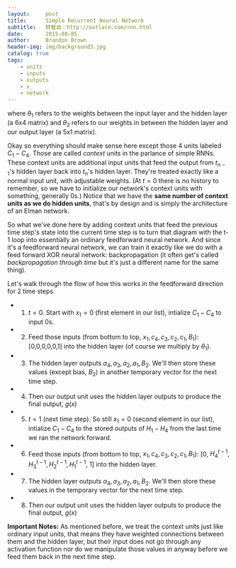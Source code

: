 ```yaml
---
layout:     post
title:      Simple Recurrent Neural Network
subtitle:   转载自：http://outlace.com/rnn.html
date:       2015-08-05
author:     Brandon Brown
header-img: img/background3.jpg
catalog: true
tags:
    - units
    - inputs
    - outputs
    - x_
    - network
---
```


where $\theta_1$ refers to the weights between the input layer and the hidden layer (a 6x4 matrix) and $\theta_2$ refers to our weights in between the hidden layer and our output layer (a 5x1 matrix).


Okay so everything should make sense here except those 4 units labeled $C_1 - C_4$. Those are called *context* units in the parlance of simple RNNs. These context units are additional input units that feed the output from $t_{n-1}$'s hidden layer back into $t_n$'s hidden layer. They're treated exactly like a normal input unit, with adjustable weights. (At $t = 0$ there is no history to remember, so we have to initialize our network's context units with something, generally 0s.) Notice that we have the **same number of context units as we do hidden units**, that's by design and is simply the architecture of an Elman network.



So what we've done here by adding context units that feed the previous time step's state into the current time step is to turn that diagram with the t-1 loop into essentially an ordinary feedforward neural network. And since it's a feedforward neural network, we can train it exactly like we do with a feed forward XOR neural network: backpropagation (it often get's called *backpropagation through time* but it's just a different name for the same thing).


Let's walk through the flow of how this works in the feedforward direction for 2 time steps.

- 1. $t=0$. Start with $x_1 = 0$ (first element in our list), intialize $C_1 - C_4$ to input 0s.
- 2. Feed those inputs (from bottom to top, $x_1, c_4, c_3, c_2, c_1, B_1$): [0,0,0,0,0,1] into the hidden layer (of course we multiply by $\theta_1$).
- 3. The hidden layer outputs $a_4, a_3, a_2, a_1, B_2$. We'll then store these values (except bias, $B_2$) in another temporary vector for the next time step. 
- 4. Then our output unit uses the hidden layer outputs to produce the final output, $g(x)$
- 5. $t=1$ (next time step). So still $x_1 = 0$ (second element in our list), intialize $C_1 - C_4$ to the stored outputs of $H_1 - H_4$ from the last time we ran the network forward.
- 6. Feed those inputs (from bottom to top, $x_1, c_4, c_3, c_2, c_1, B_1$): [0, $H_4^{t-1}, H_3^{t-1}, H_2^{t-1}, H_1^{t-1}$, 1] into the hidden layer.
- 7. The hidden layer outputs $a_4, a_3, a_2, a_1, B_2$. We'll then store these values in the temporary vector for the next time step.
- 8. Then our output unit uses the hidden layer outputs to produce the final output, $g(x)$




**Important Notes:** As mentioned before, we treat the context units just like ordinary input units, that means they have weighted connections between them and the hidden layer, but their input does not go through any activation function nor do we manipulate those values in anyway before we feed them back in the next time step.

